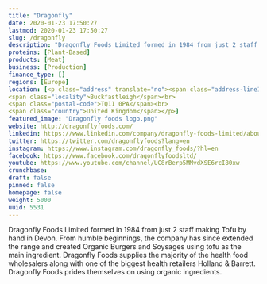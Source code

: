 ```yaml
---
title: "Dragonfly"
date: 2020-01-23 17:50:27
lastmod: 2020-01-23 17:50:27
slug: /dragonfly
description: "Dragonfly Foods Limited formed in 1984 from just 2 staff making Tofu by hand in Devon. From humble beginnings, the company has since extended the range and created Organic Burgers and Soysages using tofu as the main ingredient. Dragonfly Foods supplies the majority of the health food wholesalers along with one of the biggest health retailers Holland & Barrett. Dragonfly Foods prides themselves on using organic ingredients."
proteins: [Plant-Based]
products: [Meat]
business: [Production]
finance_type: []
regions: [Europe]
location: [<p class="address" translate="no"><span class="address-line1">Hamlyns Way</span><br>
<span class="locality">Buckfastleigh</span><br>
<span class="postal-code">TQ11 0PA</span><br>
<span class="country">United Kingdom</span></p>]
featured_image: "Dragonfly foods logo.png"
website: http://dragonflyfoods.com/
linkedin: https://www.linkedin.com/company/dragonfly-foods-limited/about/
twitter: https://twitter.com/dragonflyfoods?lang=en
instagram: https://www.instagram.com/dragonfly_foods/?hl=en
facebook: https://www.facebook.com/dragonflyfoodsltd/
youtube: https://www.youtube.com/channel/UC8rBerp5MMvdXSE6rcI80xw
crunchbase: 
draft: false
pinned: false
homepage: false
weight: 5000
uuid: 5531
---
```

Dragonfly Foods Limited formed in 1984 from just 2 staff making Tofu by hand in Devon. From humble beginnings, the company has since extended the range and created Organic Burgers and Soysages using tofu as the main ingredient. Dragonfly Foods supplies the majority of the health food wholesalers along with one of the biggest health retailers Holland & Barrett. Dragonfly Foods prides themselves on using organic ingredients.
